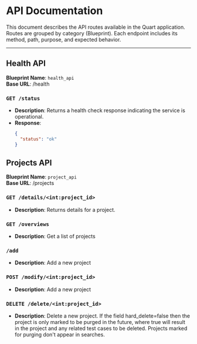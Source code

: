 # API Documentation

This document describes the API routes available in the Quart application. Routes are grouped by category (Blueprint). Each endpoint includes its method, path, purpose, and expected behavior.

---

## Health API

**Blueprint Name**: `health_api`  
**Base URL**: /health

### `GET /status`

- **Description**: Returns a health check response indicating the service is operational.
- **Response**:
  ```json
  {
    "status": "ok"
  }
  
## Projects API

**Blueprint Name**: `project_api`  
**Base URL**: /projects

### `GET /details/<int:project_id>`

- **Description**: Returns details for a project.

### `GET /overviews`

- **Description**: Get a list of projects

### `/add`

- **Description**: Add a new project

### `POST /modify/<int:project_id>`

- **Description**: Add a new project

### `DELETE /delete/<int:project_id>`

- **Description**: Delete a new project. If the field hard_delete=false then
                   the project is only marked to be purged in the future, where
                   true will result in the project and any related test cases to
                   be deleted. Projects marked for purging don't appear in searches.

